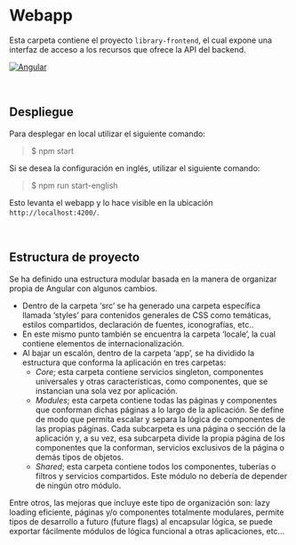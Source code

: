 # Webapp
Esta carpeta contiene el proyecto `library-frontend`, el cual expone una interfaz de acceso a los recursos que ofrece la API del backend.

[![Angular](https://angular.io/assets/images/logos/angular/logo-nav@2x.png)](https://angular.io)

<br>

## Despliegue
Para desplegar en local utilizar el siguiente comando:
> $ npm start

Si se desea la configuración en inglés, utilizar el siguiente comando:
> $ npm run start-english

Esto levanta el webapp y lo hace visible en la ubicación `http://localhost:4200/`.

<br>

## Estructura de proyecto
Se ha definido una estructura modular basada en la manera de organizar propia de Angular con algunos cambios.
- Dentro de la carpeta ‘src’ se ha generado una carpeta específica llamada ‘styles’ para contenidos generales de CSS como temáticas, estilos compartidos, declaración de fuentes, iconografías, etc..
- En este mismo punto también se encuentra la carpeta ‘locale’, la cual contiene elementos de internacionalización.
- Al bajar un escalón, dentro de la carpeta ‘app’, se ha dividido la estructura que conforma la aplicación en tres carpetas:
  - <i>Core</i>; esta carpeta contiene servicios singleton, componentes universales y otras características, como componentes, que se instancian una sola vez por aplicación.
  - <i>Modules</i>; esta carpeta contiene todas las páginas y componentes que conforman dichas páginas a lo largo de la aplicación. Se define de modo que permita escalar y separa la lógica de componentes de las propias páginas. Cada subcarpeta es una página o sección de la aplicación y, a su vez, esa subcarpeta divide la propia página de los componentes que la conforman, servicios exclusivos de la página o demás tipos de objetos.
  - <i>Shared</i>; esta carpeta contiene todos los componentes, tuberías o filtros y servicios compartidos. Este módulo no debería de depender de ningún otro módulo.

Entre otros, las mejoras que incluye este tipo de organización son: lazy loading eficiente, páginas y/o componentes totalmente modulares, permite tipos de desarrollo a futuro (future flags) al encapsular lógica, se puede exportar fácilmente módulos de lógica funcional a otras aplicaciones, etc...

